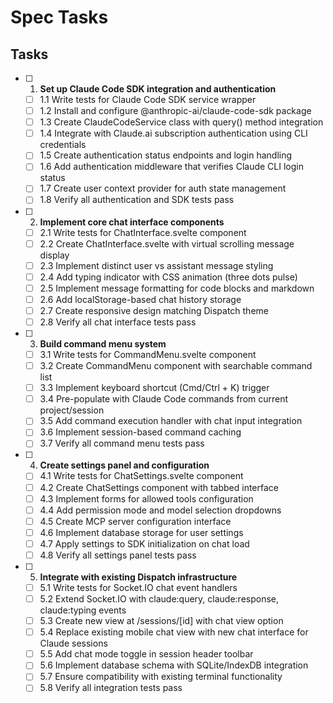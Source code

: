 # Spec Tasks

## Tasks

- [ ] 1. **Set up Claude Code SDK integration and authentication**
  - [ ] 1.1 Write tests for Claude Code SDK service wrapper
  - [ ] 1.2 Install and configure @anthropic-ai/claude-code-sdk package
  - [ ] 1.3 Create ClaudeCodeService class with query() method integration
  - [ ] 1.4 Integrate with Claude.ai subscription authentication using CLI credentials
  - [ ] 1.5 Create authentication status endpoints and login handling
  - [ ] 1.6 Add authentication middleware that verifies Claude CLI login status
  - [ ] 1.7 Create user context provider for auth state management
  - [ ] 1.8 Verify all authentication and SDK tests pass

- [ ] 2. **Implement core chat interface components**
  - [ ] 2.1 Write tests for ChatInterface.svelte component
  - [ ] 2.2 Create ChatInterface.svelte with virtual scrolling message display
  - [ ] 2.3 Implement distinct user vs assistant message styling
  - [ ] 2.4 Add typing indicator with CSS animation (three dots pulse)
  - [ ] 2.5 Implement message formatting for code blocks and markdown
  - [ ] 2.6 Add localStorage-based chat history storage
  - [ ] 2.7 Create responsive design matching Dispatch theme
  - [ ] 2.8 Verify all chat interface tests pass

- [ ] 3. **Build command menu system**
  - [ ] 3.1 Write tests for CommandMenu.svelte component
  - [ ] 3.2 Create CommandMenu component with searchable command list
  - [ ] 3.3 Implement keyboard shortcut (Cmd/Ctrl + K) trigger
  - [ ] 3.4 Pre-populate with Claude Code commands from current project/session
  - [ ] 3.5 Add command execution handler with chat input integration
  - [ ] 3.6 Implement session-based command caching
  - [ ] 3.7 Verify all command menu tests pass

- [ ] 4. **Create settings panel and configuration**
  - [ ] 4.1 Write tests for ChatSettings.svelte component
  - [ ] 4.2 Create ChatSettings component with tabbed interface
  - [ ] 4.3 Implement forms for allowed tools configuration
  - [ ] 4.4 Add permission mode and model selection dropdowns
  - [ ] 4.5 Create MCP server configuration interface
  - [ ] 4.6 Implement database storage for user settings
  - [ ] 4.7 Apply settings to SDK initialization on chat load
  - [ ] 4.8 Verify all settings panel tests pass

- [ ] 5. **Integrate with existing Dispatch infrastructure**
  - [ ] 5.1 Write tests for Socket.IO chat event handlers
  - [ ] 5.2 Extend Socket.IO with claude:query, claude:response, claude:typing events
  - [ ] 5.3 Create new view at /sessions/[id] with chat view option
  - [ ] 5.4 Replace existing mobile chat view with new chat interface for Claude sessions
  - [ ] 5.5 Add chat mode toggle in session header toolbar
  - [ ] 5.6 Implement database schema with SQLite/IndexDB integration
  - [ ] 5.7 Ensure compatibility with existing terminal functionality
  - [ ] 5.8 Verify all integration tests pass